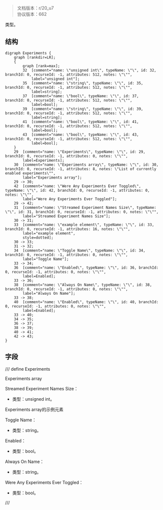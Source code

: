 # <!-- md:samp Experiments -->

> 文档版本：r/20_u7<br/>协议版本：662

<!-- md:samp Experiments -->类型。

## 结构

```viz
digraph Experiments {
	graph [rankdir=LR];
	{
		graph [rank=max];
		32	[comment="name: \"unsigned int\", typeName: \"\", id: 32, branchId: 0, recurseId: -1, attributes: 512, notes: \"\"",
			label="unsigned int"];
		35	[comment="name: \"string\", typeName: \"\", id: 35, branchId: 0, recurseId: -1, attributes: 512, notes: \"\"",
			label=string];
		37	[comment="name: \"bool\", typeName: \"\", id: 37, branchId: 0, recurseId: -1, attributes: 512, notes: \"\"",
			label=bool];
		39	[comment="name: \"string\", typeName: \"\", id: 39, branchId: 0, recurseId: -1, attributes: 512, notes: \"\"",
			label=string];
		41	[comment="name: \"bool\", typeName: \"\", id: 41, branchId: 0, recurseId: -1, attributes: 512, notes: \"\"",
			label=bool];
		43	[comment="name: \"bool\", typeName: \"\", id: 43, branchId: 0, recurseId: -1, attributes: 512, notes: \"\"",
			label=bool];
	}
	29	[comment="name: \"Experiments\", typeName: \"\", id: 29, branchId: 0, recurseId: -1, attributes: 0, notes: \"\"",
		label=Experiments];
	30	[comment="name: \"Experiments array\", typeName: \"\", id: 30, branchId: 0, recurseId: -1, attributes: 8, notes: \"List of currently enabled experiments\"",
		label="Experiments array"];
	29 -> 30;
	42	[comment="name: \"Were Any Experiments Ever Toggled\", typeName: \"\", id: 42, branchId: 0, recurseId: -1, attributes: 0, notes: \"\"",
		label="Were Any Experiments Ever Toggled"];
	29 -> 42;
	31	[comment="name: \"Streamed Experiment Names Size\", typeName: \"\", id: 31, branchId: 0, recurseId: -1, attributes: 0, notes: \"\"",
		label="Streamed Experiment Names Size"];
	30 -> 31;
	33	[comment="name: \"example element\", typeName: \"\", id: 33, branchId: 0, recurseId: -1, attributes: 16, notes: \"\"",
		label="example element",
		style=dotted];
	30 -> 33;
	31 -> 32;
	34	[comment="name: \"Toggle Name\", typeName: \"\", id: 34, branchId: 0, recurseId: -1, attributes: 0, notes: \"\"",
		label="Toggle Name"];
	33 -> 34;
	36	[comment="name: \"Enabled\", typeName: \"\", id: 36, branchId: 0, recurseId: -1, attributes: 0, notes: \"\"",
		label=Enabled];
	33 -> 36;
	38	[comment="name: \"Always On Name\", typeName: \"\", id: 38, branchId: 0, recurseId: -1, attributes: 0, notes: \"\"",
		label="Always On Name"];
	33 -> 38;
	40	[comment="name: \"Enabled\", typeName: \"\", id: 40, branchId: 0, recurseId: -1, attributes: 0, notes: \"\"",
		label=Enabled];
	33 -> 40;
	34 -> 35;
	36 -> 37;
	38 -> 39;
	40 -> 41;
	42 -> 43;
}

```

## 字段

/// define
Experiments

Experiments array

Streamed Experiment Names Size：<!-- md:samp unsigned int -->

- 类型：unsigned int。

Experiments array的示例元素

Toggle Name：<!-- md:samp string -->

- 类型：string。

Enabled：<!-- md:samp bool -->

- 类型：bool。

Always On Name：<!-- md:samp string -->

- 类型：string。

Were Any Experiments Ever Toggled：<!-- md:samp bool -->

- 类型：bool。


///
